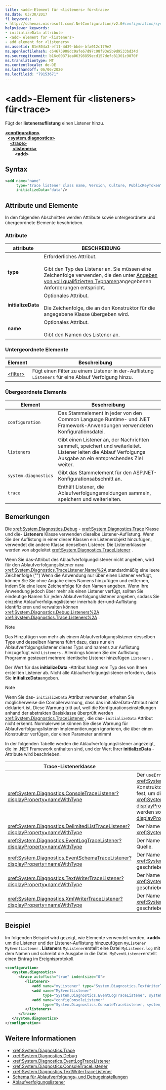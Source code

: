 ```yaml
---
title: <add>-Element für <listeners> für<trace>
ms.date: 03/30/2017
f1_keywords:
- http://schemas.microsoft.com/.NetConfiguration/v2.0#configuration/system.diagnostics/trace/listeners/add
helpviewer_keywords:
- initializeData attribute
- <add> element for <listeners>
- add element for <listeners>
ms.assetid: 81e804a3-ef11-4d39-bbde-bfa012c179e2
ms.openlocfilehash: c64673908dc9afe67d97c08f93e5b9d9533bd34d
ms.sourcegitcommit: b16c00371ea06398859ecd157defc81301c9070f
ms.translationtype: MT
ms.contentlocale: de-DE
ms.lasthandoff: 06/06/2020
ms.locfileid: "79153671"
---
```

# <a name="add-element-for-listeners-for-trace"></a>\<add>-Element für \<listeners> für\<trace>
Fügt der **listenerauflistung** einen Listener hinzu.  

[**\<configuration>**](../configuration-element.md)\
&nbsp;&nbsp;[**\<system.diagnostics>**](system-diagnostics-element.md)\
&nbsp;&nbsp;&nbsp;&nbsp;[**\<trace>**](trace-element.md)\
&nbsp;&nbsp;&nbsp;&nbsp;&nbsp;&nbsp;[**\<listeners>**](listeners-element-for-trace.md)\
&nbsp;&nbsp;&nbsp;&nbsp;&nbsp;&nbsp;&nbsp;&nbsp;**\<add>**

## <a name="syntax"></a>Syntax  
  
```xml  
<add name="name"
     type="trace listener class name, Version, Culture, PublicKeyToken"  
     initializeData="data"/>  
```  
  
## <a name="attributes-and-elements"></a>Attribute und Elemente  
 In den folgenden Abschnitten werden Attribute sowie untergeordnete und übergeordnete Elemente beschrieben.  
  
### <a name="attributes"></a>Attribute  
  
|attribute|BESCHREIBUNG|  
|---------------|-----------------|  
|**type**|Erforderliches Attribut.<br /><br /> Gibt den Typ des Listener an. Sie müssen eine Zeichenfolge verwenden, die den unter [Angeben von voll qualifizierten Typnamen](../../../reflection-and-codedom/specifying-fully-qualified-type-names.md)angegebenen Anforderungen entspricht.|  
|**initializeData**|Optionales Attribut.<br /><br /> Die Zeichenfolge, die an den Konstruktor für die angegebene Klasse übergeben wird.|  
|**name**|Optionales Attribut.<br /><br /> Gibt den Namen des Listener an.|  
  
### <a name="child-elements"></a>Untergeordnete Elemente  
  
|Element|Beschreibung|  
|-------------|-----------------|  
|[\<filter>](filter-element-for-add-for-listeners-for-trace.md)|Fügt einen Filter zu einem Listener in der-Auflistung `Listeners` für eine Ablauf Verfolgung hinzu.|  
  
### <a name="parent-elements"></a>Übergeordnete Elemente  
  
|Element|Beschreibung|  
|-------------|-----------------|  
|`configuration`|Das Stammelement in jeder von den Common Language Runtime- und .NET Framework-Anwendungen verwendeten Konfigurationsdatei.|  
|`listeners`|Gibt einen Listener an, der Nachrichten sammelt, speichert und weiterleitet. Listener leiten die Ablauf Verfolgungs Ausgabe an ein entsprechendes Ziel weiter.|  
|`system.diagnostics`|Gibt das Stammelement für den ASP.NET-Konfigurationsabschnitt an.|  
|`trace`|Enthält Listener, die Ablaufverfolgungsmeldungen sammeln, speichern und weiterleiten.|  
  
## <a name="remarks"></a>Bemerkungen  
 Die <xref:System.Diagnostics.Debug> - <xref:System.Diagnostics.Trace> Klasse und die- **Listeners** Klasse verwenden dieselbe Listener-Auflistung. Wenn Sie der Auflistung in einer dieser Klassen ein Listenerobjekt hinzufügen, verwendet die andere Klasse denselben Listener. Die Listenerklassen werden von abgeleitet <xref:System.Diagnostics.TraceListener> .  
  
 Wenn Sie das-Attribut des Ablaufverfolgungslistener nicht angeben, wird für den Ablaufverfolgungslistener `name` <xref:System.Diagnostics.TraceListener.Name%2A> standardmäßig eine leere Zeichenfolge ("") Wenn die Anwendung nur über einen Listener verfügt, können Sie Sie ohne Angabe eines Namens hinzufügen und entfernen, indem Sie eine leere Zeichenfolge für den Namen angeben. Wenn Ihre Anwendung jedoch über mehr als einen Listener verfügt, sollten Sie eindeutige Namen für jeden Ablaufverfolgungslistener angeben, sodass Sie einzelne Ablaufverfolgungslistener innerhalb der-und-Auflistung identifizieren und verwalten können <xref:System.Diagnostics.Debug.Listeners%2A> <xref:System.Diagnostics.Trace.Listeners%2A> .  
  
> [!NOTE]
> Das Hinzufügen von mehr als einem Ablaufverfolgungslistener desselben Typs und desselben Namens führt dazu, dass nur ein Ablaufverfolgungslistener dieses Typs und namens zur Auflistung hinzugefügt wird `Listeners` . Allerdings können Sie der Auflistung Programm gesteuert mehrere identische Listener hinzufügen `Listeners` .  
  
 Der Wert für das **initializeData** -Attribut hängt vom Typ des von Ihnen erstellten Listener ab. Nicht alle Ablaufverfolgungslistener erfordern, dass Sie **initializeData**angeben.  
  
> [!NOTE]
> Wenn Sie das- `initializeData` Attribut verwenden, erhalten Sie möglicherweise die Compilerwarnung, dass das initializeData-Attribut nicht deklariert ist. Diese Warnung tritt auf, weil die Konfigurationseinstellungen anhand der abstrakten Basisklasse überprüft werden <xref:System.Diagnostics.TraceListener> , die das- `initializeData` Attribut nicht erkennt. Normalerweise können Sie diese Warnung für Ablaufverfolgungslistener-Implementierungen ignorieren, die über einen Konstruktor verfügen, der einen Parameter annimmt  
  
 In der folgenden Tabelle werden die Ablaufverfolgungslistener angezeigt, die im .NET Framework enthalten sind, und der Wert Ihrer **initializeData** -Attribute wird beschrieben.  
  
|Trace-Listenerklasse|initializeData-Attribut Wert|  
|--------------------------|------------------------------------|  
|<xref:System.Diagnostics.ConsoleTraceListener?displayProperty=nameWithType>|Der `useErrorStream` Wert für den <xref:System.Diagnostics.ConsoleTraceListener.%23ctor%2A> Konstruktor.  Legen Sie das `initializeData` -Attribut auf "" fest, um die Ablauf `true` Verfolgung und Debugausgabe in <xref:System.Console.Error%2A?displayProperty=nameWithType> " `false` ", in die geschrieben werden soll <xref:System.Console.Out%2A?displayProperty=nameWithType> .|  
|<xref:System.Diagnostics.DelimitedListTraceListener?displayProperty=nameWithType>|Der Name der Datei, in die der <xref:System.Diagnostics.DelimitedListTraceListener> schreibt.|  
|<xref:System.Diagnostics.EventLogTraceListener?displayProperty=nameWithType>|Der Name des Namens einer vorhandenen Ereignisprotokoll Quelle.|  
|<xref:System.Diagnostics.EventSchemaTraceListener?displayProperty=nameWithType>|Der Name der Datei, in die <xref:System.Diagnostics.EventSchemaTraceListener> geschrieben wird.|  
|<xref:System.Diagnostics.TextWriterTraceListener?displayProperty=nameWithType>|Der Name der Datei, in die <xref:System.Diagnostics.TextWriterTraceListener> geschrieben wird.|  
|<xref:System.Diagnostics.XmlWriterTraceListener?displayProperty=nameWithType>|Der Name der Datei, in die <xref:System.Diagnostics.XmlWriterTraceListener> geschrieben wird.|  
  
## <a name="example"></a>Beispiel  
 Im folgenden Beispiel wird gezeigt, wie Elemente verwendet werden, **\<add>** um die Listener und der Listener-Auflistung hinzuzufügen `MyListener` `MyEventListener` . **Listeners** `MyListener`erstellt eine Datei `MyListener.log` mit dem Namen und schreibt die Ausgabe in die Datei. `MyEventListener`erstellt einen Eintrag im Ereignisprotokoll.  
  
```xml  
<configuration>  
   <system.diagnostics>  
      <trace autoflush="true" indentsize="0">  
         <listeners>  
            <add name="myListener" type="System.Diagnostics.TextWriterTraceListener, system, version=1.0.3300.0, Culture=neutral, PublicKeyToken=b77a5c561934e089" initializeData="c:\myListener.log" />  
            <add name="MyEventListener"  
                 type="System.Diagnostics.EventLogTraceListener, system, version=1.0.3300.0, Culture=neutral, PublicKeyToken=b77a5c561934e089"                 initializeData="MyConfigEventLog"/>  
            <add name="configConsoleListener"  
                 type="System.Diagnostics.ConsoleTraceListener, system, version=1.0.3300.0, Culture=neutral, PublicKeyToken=b77a5c561934e089"/>  
         </listeners>  
      </trace>  
   </system.diagnostics>  
</configuration>  
```  
  
## <a name="see-also"></a>Weitere Informationen

- <xref:System.Diagnostics.Trace>
- <xref:System.Diagnostics.Debug>
- <xref:System.Diagnostics.EventLogTraceListener>
- <xref:System.Diagnostics.ConsoleTraceListener>
- <xref:System.Diagnostics.TextWriterTraceListener>
- [Schema für Ablaufverfolgungs- und Debugeinstellungen](index.md)
- [Ablaufverfolgungslistener](../../../debug-trace-profile/trace-listeners.md)
